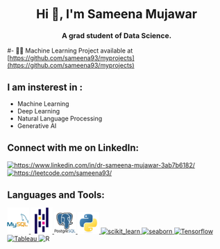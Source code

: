 
<h1 align="center">Hi 👋, I'm Sameena Mujawar</h1>
<h3 align="center">A grad student of Data Science.</h3>

#- 👨‍💻 Machine Learning Project available at  [https://github.com/sameena93/myprojects](https://github.com/sameena93/myprojects)

<h2>I am insterest in :</h2>
<ul>
  <li>Machine Learning</li>
  <li>Deep Learning</li>
<li>Natural Language Processing</li>
<li>Generative AI</li>
</ul>

<h2 align="left">Connect with me on LinkedIn:</h2>
<p align="left">
<a href="https://www.linkedin.com/in/dr-sameena-mujawar/" target="blank"><img align="center" src="https://raw.githubusercontent.com/rahuldkjain/github-profile-readme-generator/master/src/images/icons/Social/linked-in-alt.svg" alt="https://www.linkedin.com/in/dr-sameena-mujawar-3ab7b6182/" height="30" width="40" /></a>
<a href="https://leetcode.com/u/sameena93/" target="blank"><img align="center" src="https://raw.githubusercontent.com/rahuldkjain/github-profile-readme-generator/master/src/images/icons/Social/leet-code.svg" alt="https://leetcode.com/sameena93/" height="30" width="40" /></a>
</p>

<h2 align="left">Languages and Tools:</h2>
<p align="left"> <a href="https://www.mysql.com/" target="_blank" rel="noreferrer"> <img src="https://raw.githubusercontent.com/devicons/devicon/master/icons/mysql/mysql-original-wordmark.svg" alt="mysql" width="50" height="60"/> </a> 
  <a href="https://pandas.pydata.org/" target="_blank" rel="noreferrer"> <img src="https://raw.githubusercontent.com/devicons/devicon/2ae2a900d2f041da66e950e4d48052658d850630/icons/pandas/pandas-original.svg" alt="pandas" width="50" height="60"/> </a> 
  <a href="https://www.postgresql.org" target="_blank" rel="noreferrer"> <img src="https://raw.githubusercontent.com/devicons/devicon/master/icons/postgresql/postgresql-original-wordmark.svg" alt="postgresql" width="50" height="50"/> </a> <a href="https://www.python.org" target="_blank" rel="noreferrer"> <img src="https://raw.githubusercontent.com/devicons/devicon/master/icons/python/python-original.svg" alt="python" width="50" height="50"/> </a> <a href="https://scikit-learn.org/" target="_blank" rel="noreferrer"> <img src="https://upload.wikimedia.org/wikipedia/commons/0/05/Scikit_learn_logo_small.svg" alt="scikit_learn" width="50" height="60"/> </a>
  <a href="https://seaborn.pydata.org/" target="_blank" rel="noreferrer"> <img src="https://seaborn.pydata.org/_images/logo-mark-lightbg.svg" alt="seaborn" width="50" height="60"/> </a>
  <a href="https://www.tensorflow.org/" target="_blank" rel="noreferrer"> <img src="https://upload.wikimedia.org/wikipedia/commons/2/2d/Tensorflow_logo.svg" alt="Tensorflow" width="50" height="60"/> </a> 
    <a href="https://www.tableau.com/products/tableau" target="_blank" rel="noreferrer"> <img src="https://upload.wikimedia.org/wikipedia/commons/0/01/Tableau_Software_Logo_Small.png" alt="Tableau" width="100" height="60"/> </a
     <a href="https://www.r-project.org/" target="_blank" rel="noreferrer"> <img src="https://upload.wikimedia.org/wikipedia/commons/1/1b/R_logo.svg" alt="R" width="60" height="60"/> </a
  
</p>




